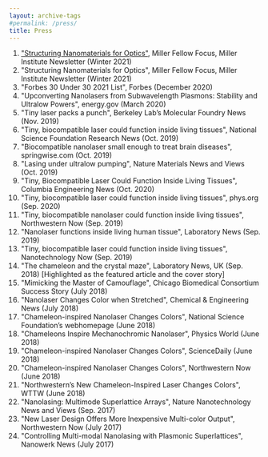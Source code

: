 ```yaml
---
layout: archive-tags
#permalink: /press/
title: Press
---
```


1.    ["Structuring Nanomaterials for Optics"](https://miller.berkeley.edu/images/newsletters/Winter2021_digital.pdf), Miller Fellow Focus, Miller Institute Newsletter (Winter 2021)  
2.    "Structuring Nanomaterials for Optics", Miller Fellow Focus, Miller Institute Newsletter (Winter 2021)  
2.    "Forbes 30 Under 30 2021 List", Forbes (December 2020)  
3.    "Upconverting Nanolasers from Subwavelength Plasmons: Stability and Ultralow Powers", energy.gov (March 2020)  
4.    "Tiny laser packs a punch", Berkeley Lab’s Molecular Foundry News (Nov. 2019)  
5.    "Tiny, biocompatible laser could function inside living tissues", National Science Foundation Research News (Oct. 2019)  
6.    "Biocompatible nanolaser small enough to treat brain diseases", springwise.com (Oct. 2019)  
7.    "Lasing under ultralow pumping", Nature Materials News and Views (Oct. 2019)  
8.    "Tiny, Biocompatible Laser Could Function Inside Living Tissues", Columbia Engineering News (Oct. 2020)  
9.    "Tiny, biocompatible laser could function inside living tissues", phys.org (Sep. 2020)  
10.  "Tiny, biocompatible nanolaser could function inside living tissues", Northwestern Now (Sep. 2019)  
11.  "Nanolaser functions inside living human tissue", Laboratory News (Sep. 2019)  
12.  "Tiny, biocompatible laser could function inside living tissues", Nanotechnology Now (Sep. 2019)  
13.  "The chameleon and the crystal maze", Laboratory News, UK (Sep. 2018) [Highlighted as   the featured article and the cover story]   
14.   "Mimicking the Master of Camouflage", Chicago Biomedical Consortium Success Story (July 2018)  
15.   "Nanolaser Changes Color when Stretched", Chemical & Engineering News (July 2018)  
16.   "Chameleon-inspired Nanolaser Changes Colors", National Science Foundation’s    webhomepage (June 2018)  
17.   "Chameleons Inspire Mechanochromic Nanolaser", Physics World (June 2018)  
18.   "Chameleon-inspired Nanolaser Changes Colors", ScienceDaily (June 2018)  
19.   "Chameleon-inspired Nanolaser Changes Colors", Northwestern Now (June 2018)  
20.   "Northwestern’s New Chameleon-Inspired Laser Changes Colors", WTTW (June 2018)  
21.   "Nanolasing: Multimode Superlattice Arrays", Nature Nanotechnology News and Views    (Sep. 2017)  
22.   "New Laser Design Offers More Inexpensive Multi-color Output", Northwestern Now (July 2017)   
23.   "Controlling Multi-modal Nanolasing with Plasmonic Superlattices", Nanowerk News (July 2017)  

